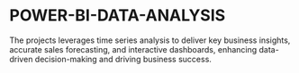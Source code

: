 # POWER-BI-DATA-ANALYSIS

The projects leverages time series analysis to deliver key business insights, accurate sales forecasting, and interactive dashboards, enhancing data-driven decision-making and driving business success.
